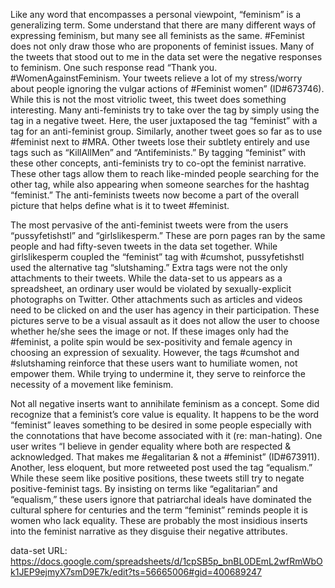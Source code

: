 Like any word that encompasses a personal viewpoint, “feminism” is a generalizing term. Some understand that there are many different ways of expressing feminism, but many see all feminists as the same. #Feminist does not only draw those who are proponents of feminist issues. Many of the tweets that stood out to me in the data set were the negative responses to feminism. One such response read “Thank you. #WomenAgainstFeminism. Your tweets relieve a lot of my stress/worry about people ignoring the vulgar actions of #Feminist women” (ID#673746). While this is not the most vitriolic tweet, this tweet does something interesting. Many anti-feminists try to take over the tag by simply using the tag in a negative tweet. Here, the user juxtaposed the tag “feminist” with a tag for an anti-feminist group. Similarly, another tweet goes so far as to use #feminist next to #MRA. Other tweets lose their subtlety entirely and use tags such as “KillAllMen” and “Antifeminists.” By tagging “feminist” with these other concepts, anti-feminists try to co-opt the feminist narrative. These other tags allow them to reach like-minded people searching for the other tag, while also appearing when someone searches for the hashtag “feminist.” The anti-feminists tweets now become a part of the overall picture that helps define what is it to tweet #feminist.

The most pervasive of the anti-feminist tweets were from the users “pussyfetishstl” and “girlslikesperm.” These are porn pages ran by the same people and had fifty-seven tweets in the data set together. While girlslikesperm coupled the “feminist” tag with #cumshot, pussyfetishstl used the alternative tag “slutshaming.” Extra tags were not the only attachments to their tweets. While the data-set to us appears as a spreadsheet, an ordinary user would be violated by sexually-explicit photographs on Twitter. Other attachments such as articles and videos need to be clicked on and the user has agency in their participation. These pictures serve to be a visual assault as it does not allow the user to choose whether he/she sees the image or not. If these images only had the #feminist, a polite spin would be sex-positivity and female agency in choosing an expression of sexuality. However, the tags #cumshot and #slutshaming reinforce that these users want to humiliate women, not empower them. While trying to undermine it, they serve to reinforce the necessity of a movement like feminism.

Not all negative inserts want to annihilate feminism as a concept. Some did recognize that a feminist’s core value is equality. It happens to be the word “feminist” leaves something to be desired in some people especially with the connotations that have become associated with it (re: man-hating). One user writes “I believe in gender equality where both are respected &amp; acknowledged. That makes me #egalitarian &amp; not a #feminist” (ID#673911). Another, less eloquent, but more retweeted post used the tag “equalism.” While these seem like positive positions, these tweets still try to negate positive-feminist tags. By insisting on terms like “egalitarian” and “equalism,” these users ignore that patriarchal ideals have dominated the cultural sphere for centuries and the term “feminist” reminds people it is women who lack equality. These are probably the most insidious inserts into the feminist narrative as they disguise their negative attributes.

data-set URL:
https://docs.google.com/spreadsheets/d/1cpSB5p_bnBL0DEmL2wfRmWbOk1JEP9ejmyX7smD9E7k/edit?ts=56665006#gid=400689247
